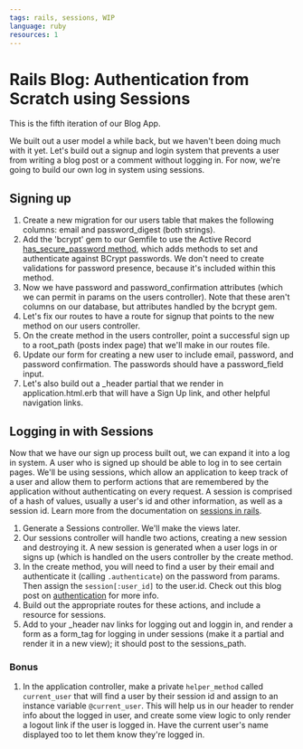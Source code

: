 ```yaml
---
tags: rails, sessions, WIP
language: ruby
resources: 1
---
```


# Rails Blog: Authentication from Scratch using Sessions

This is the fifth iteration of our Blog App.

We built out a user model a while back, but we haven't been doing much with it yet. Let's build out a signup and login system that prevents a user from writing a blog post or a comment without logging in. For now, we're going to build our own log in system using sessions.
 
## Signing up

1. Create a new migration for our users table that makes the following columns: email and password_digest (both strings).
2. Add the 'bcrypt' gem to our Gemfile to use the Active Record [has_secure_password method](http://api.rubyonrails.org/classes/ActiveModel/SecurePassword/ClassMethods.html#method-i-has_secure_password), which adds methods to set and authenticate against BCrypt passwords. We don't need to create validations for password presence, because it's included within this method.
3. Now we have password and password_confirmation attributes (which we can permit in params on the users controller). Note that these aren't columns on our database, but attributes handled by the bcrypt gem.
4. Let's fix our routes to have a route for signup that points to the new method on our users controller.
5. On the create method in the users controller, point a successful sign up to a root_path (posts index page) that we'll make in our routes file.
6. Update our form for creating a new user to include email, password, and password confirmation. The passwords should have a password_field input.
7. Let's also build out a _header partial that we render in application.html.erb that will have a Sign Up link, and other helpful navigation links.

## Logging in with Sessions

Now that we have our sign up process built out, we can expand it into a log in system. A user who is signed up should be able to log in to see certain pages. We'll be using sessions, which allow an application to keep track of a user and allow them to perform actions that are remembered by the application without authenticating on every request. A session is comprised of a hash of values, usually a user's id and other information, as well as a session id. Learn more from the documentation on [sessions in rails](http://guides.rubyonrails.org/security.html#sessions).

1. Generate a Sessions controller. We'll make the views later.
2. Our sessions controller will handle two actions, creating a new session and destroying it. A new session is generated when a user logs in or signs up (which is handled on the users controller by the create method.
3. In the create method, you will need to find a user by their email and authenticate it (calling `.authenticate`) on the password from params. Then assign the `session[:user_id]` to the user.id. Check out this blog post on [authentication](http://www.millwoodonline.co.uk/blog/using-hassecurepassword-for-rails-authentication) for more info.
4. Build out the appropriate routes for these actions, and include a resource for sessions.
5. Add to your _header nav links for logging out and loggin in, and render a form as a form_tag for logging in under sessions (make it a partial and render it in a new view); it should post to the sessions_path. 

### Bonus

1. In the application controller, make a private `helper_method` called `current_user` that will find a user by their session id and assign to an instance variable `@current_user`. This will help us in our header to render info about the logged in user, and create some view logic to only render a logout link if the user is logged in. Have the current user's name displayed too to let them know they're logged in.